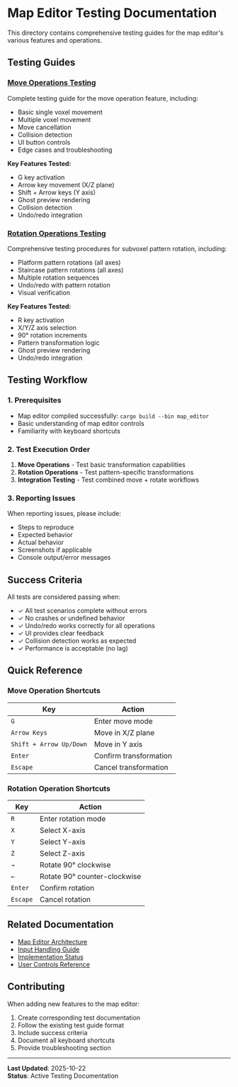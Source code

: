 # Map Editor Testing Documentation

This directory contains comprehensive testing guides for the map editor's various features and operations.

## Testing Guides

### [Move Operations Testing](move-operations.md)
Complete testing guide for the move operation feature, including:
- Basic single voxel movement
- Multiple voxel movement
- Move cancellation
- Collision detection
- UI button controls
- Edge cases and troubleshooting

**Key Features Tested:**
- G key activation
- Arrow key movement (X/Z plane)
- Shift + Arrow keys (Y axis)
- Ghost preview rendering
- Collision detection
- Undo/redo integration

### [Rotation Operations Testing](rotation-operations.md)
Comprehensive testing procedures for subvoxel pattern rotation, including:
- Platform pattern rotations (all axes)
- Staircase pattern rotations (all axes)
- Multiple rotation sequences
- Undo/redo with pattern rotation
- Visual verification

**Key Features Tested:**
- R key activation
- X/Y/Z axis selection
- 90° rotation increments
- Pattern transformation logic
- Ghost preview rendering
- Undo/redo integration

## Testing Workflow

### 1. Prerequisites
- Map editor compiled successfully: `cargo build --bin map_editor`
- Basic understanding of map editor controls
- Familiarity with keyboard shortcuts

### 2. Test Execution Order
1. **Move Operations** - Test basic transformation capabilities
2. **Rotation Operations** - Test pattern-specific transformations
3. **Integration Testing** - Test combined move + rotate workflows

### 3. Reporting Issues
When reporting issues, please include:
- Steps to reproduce
- Expected behavior
- Actual behavior
- Screenshots if applicable
- Console output/error messages

## Success Criteria

All tests are considered passing when:
- ✓ All test scenarios complete without errors
- ✓ No crashes or undefined behavior
- ✓ Undo/redo works correctly for all operations
- ✓ UI provides clear feedback
- ✓ Collision detection works as expected
- ✓ Performance is acceptable (no lag)

## Quick Reference

### Move Operation Shortcuts
| Key | Action |
|-----|--------|
| `G` | Enter move mode |
| `Arrow Keys` | Move in X/Z plane |
| `Shift + Arrow Up/Down` | Move in Y axis |
| `Enter` | Confirm transformation |
| `Escape` | Cancel transformation |

### Rotation Operation Shortcuts
| Key | Action |
|-----|--------|
| `R` | Enter rotation mode |
| `X` | Select X-axis |
| `Y` | Select Y-axis |
| `Z` | Select Z-axis |
| `→` | Rotate 90° clockwise |
| `←` | Rotate 90° counter-clockwise |
| `Enter` | Confirm rotation |
| `Escape` | Cancel rotation |

## Related Documentation

- [Map Editor Architecture](../architecture.md)
- [Input Handling Guide](../input-handling.md)
- [Implementation Status](../implementation-status.md)
- [User Controls Reference](../../../../user-guide/map-editor/controls.md)

## Contributing

When adding new features to the map editor:
1. Create corresponding test documentation
2. Follow the existing test guide format
3. Include success criteria
4. Document all keyboard shortcuts
5. Provide troubleshooting section

---

**Last Updated**: 2025-10-22  
**Status**: Active Testing Documentation